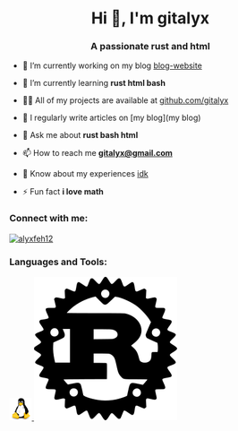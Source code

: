 <h1 align="center">Hi 👋, I'm gitalyx</h1>
<h3 align="center">A passionate rust and html</h3>

- 🔭 I’m currently working on my blog [blog-website](https://github.com/gitalyx/journey-website)

- 🌱 I’m currently learning **rust html bash**

- 👨‍💻 All of my projects are available at [github.com/gitalyx](github.com/gitalyx)

- 📝 I regularly write articles on [my blog](my blog)

- 💬 Ask me about **rust bash html**

- 📫 How to reach me **gitalyx@gmail.com**

- 📄 Know about my experiences [idk](idk)

- ⚡ Fun fact **i love math**

<h3 align="left">Connect with me:</h3>
<p align="left">
<a href="https://twitter.com/alyxfeh12" target="blank"><img align="center" src="https://raw.githubusercontent.com/rahuldkjain/github-profile-readme-generator/master/src/images/icons/Social/twitter.svg" alt="alyxfeh12" height="30" width="40" /></a>
</p>

<h3 align="left">Languages and Tools:</h3>
<p align="left"> <a href="https://www.linux.org/" target="_blank" rel="noreferrer"> <img src="https://raw.githubusercontent.com/devicons/devicon/master/icons/linux/linux-original.svg" alt="linux" width="40" height="40"/> </a> <a href="https://www.rust-lang.org" target="_blank" rel="noreferrer"> <img src="https://raw.githubusercontent.com/devicons/devicon/master/icons/rust/rust-plain.svg"

